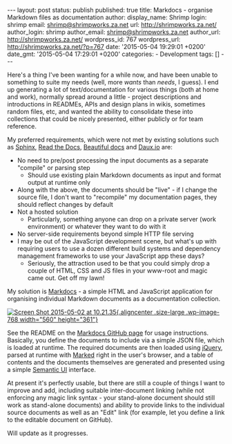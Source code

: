 --- layout: post status: publish published: true title: Markdocs -
organise Markdown files as documentation author: display\_name: Shrimp
login: shrimp email: shrimp@shrimpworks.za.net url:
http://shrimpworks.za.net/ author\_login: shrimp author\_email:
shrimp@shrimpworks.za.net author\_url: http://shrimpworks.za.net/
wordpress\_id: 767 wordpress\_url: http://shrimpworks.za.net/?p=767
date: '2015-05-04 19:29:01 +0200' date\_gmt: '2015-05-04 17:29:01 +0200'
categories: - Development tags: \[\] ---

Here's a thing I've been wanting for a while now, and have been unable
to something to suite my needs (well, more *wants* than *needs*, I
guess). I end up generating a lot of text/documentation for various
things (both at home and work), normally spread around a little -
project descriptions and introductions in READMEs, APIs and design plans
in wikis, sometimes random files, etc, and wanted the ability to
consolidate these into collections that could be nicely presented,
either publicly or for team reference.

My preferred requirements, which were not met by existing solutions such
as [Sphinx](http://sphinx-doc.org/), [Read the
Docs](https://readthedocs.org/), [Beautiful
docs](http://beautifuldocs.com/) and [Daux.io](http://daux.io/) are:

-   No need to pre/post processing the input documents as a separate
    "compile" or parsing step
    -   Should use existing plain Markdown documents as input and format
        output at runtime only
-   Along with the above, the documents should be "live" - if I change
    the source file, I don't want to "recompile" my documentation pages,
    they should reflect changes by default
-   Not a hosted solution
    -   Particularly, something anyone can drop on a private server
        (work environment) or whatever they want to do with it
-   No server-side requirements beyond simple HTTP file serving
-   I may be out of the JavaScript development scene, but what's up with
    requiring users to use a dozen different build systems and
    dependency management frameworks to use your JavaScript app these
    days?
    -   Seriously, the attraction used to be that you could simply drop
        a couple of HTML, CSS and JS files in your www-root and magic
        came out. Get off my lawn!

My solution is [Markdocs](https://github.com/shrimpza/markdocs) - a
simple HTML and JavaScript application for organising individual
Markdown documents as a documentation collection.

[![Screen Shot 2015-05-02 at
10.21.35](http://shrimpworks.za.net/wp-content/uploads/2015/05/Screen-Shot-2015-05-02-at-10.21.35-1024x661.png){.aligncenter
.size-large .wp-image-768 width="560"
height="361"}](http://shrimpworks.za.net/wp-content/uploads/2015/05/Screen-Shot-2015-05-02-at-10.21.35.png)

See the README on the [Markdocs GitHub
page](https://github.com/shrimpza/markdocs) for usage instructions.
Basically, you define the documents to include via a simple JSON file,
which is loaded at runtime. The required documents are then loaded using
[jQuery](https://jquery.com/), parsed at runtime with
[Marked](https://github.com/chjj/marked) right in the user's browser,
and a table of contents and the documents themselves are generated and
presented using a simple [Semantic UI](http://semantic-ui.com/)
interface.

At present it's perfectly usable, but there are still a couple of things
I want to improve and add, including suitable inter-document linking
(while not enforcing any magic link syntax - your stand-alone document
should still work as stand-alone documents) and ability to provide links
to the individual source documents as well as an "Edit" link (for
example, let you define a link to the editable document on GitHub).

Will update as it progresses.
